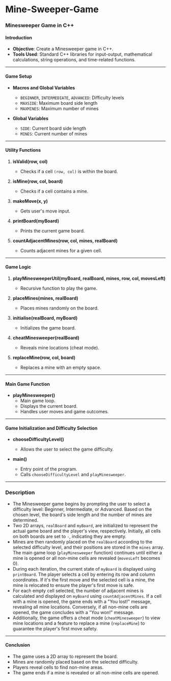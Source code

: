 # Mine-Sweeper-Game

### Minesweeper Game in C++

#### Introduction

- **Objective**: Create a Minesweeper game in C++.
- **Tools Used**: Standard C++ libraries for input-output, mathematical calculations, string operations, and time-related functions.

---

#### Game Setup

- **Macros and Global Variables**
  - `BEGINNER`, `INTERMEDIATE`, `ADVANCED`: Difficulty levels
  - `MAXSIDE`: Maximum board side length
  - `MAXMINES`: Maximum number of mines

- **Global Variables**
  - `SIDE`: Current board side length
  - `MINES`: Current number of mines

---

#### Utility Functions

1. **isValid(row, col)**
   - Checks if a cell `(row, col)` is within the board.

2. **isMine(row, col, board)**
   - Checks if a cell contains a mine.

3. **makeMove(x, y)**
   - Gets user's move input.

4. **printBoard(myBoard)**
   - Prints the current game board.

5. **countAdjacentMines(row, col, mines, realBoard)**
   - Counts adjacent mines for a given cell.

---

#### Game Logic

1. **playMinesweeperUtil(myBoard, realBoard, mines, row, col, movesLeft)**
   - Recursive function to play the game.

2. **placeMines(mines, realBoard)**
   - Places mines randomly on the board.

3. **initialise(realBoard, myBoard)**
   - Initializes the game board.

4. **cheatMinesweeper(realBoard)**
   - Reveals mine locations (cheat mode).

5. **replaceMine(row, col, board)**
   - Replaces a mine with an empty space.

---

#### Main Game Function

- **playMinesweeper()**
  - Main game loop.
  - Displays the current board.
  - Handles user moves and game outcomes.

---

#### Game Initialization and Difficulty Selection

- **chooseDifficultyLevel()**
  - Allows the user to select the game difficulty.

- **main()**
  - Entry point of the program.
  - Calls `chooseDifficultyLevel` and `playMinesweeper`.

---

### Description

- The Minesweeper game begins by prompting the user to select a difficulty level: Beginner, Intermediate, or Advanced. Based on the chosen level, the board's side length and the number of mines are determined.
- Two 2D arrays, `realBoard` and `myBoard`, are initialized to represent the actual game board and the player's view, respectively. Initially, all cells on both boards are set to `-`, indicating they are empty.
- Mines are then randomly placed on the `realBoard` according to the selected difficulty level, and their positions are stored in the `mines` array. The main game loop (`playMinesweeper` function) continues until either a mine is opened or all non-mine cells are revealed (`movesLeft` becomes 0).
- During each iteration, the current state of `myBoard` is displayed using `printBoard`. The player selects a cell by entering its row and column coordinates. If it's the first move and the selected cell is a mine, the mine is relocated to ensure the player's first move is safe.
- For each empty cell selected, the number of adjacent mines is calculated and displayed on `myBoard` using `countAdjacentMines`. If a cell with a mine is opened, the game ends with a "You lost!" message, revealing all mine locations. Conversely, if all non-mine cells are opened, the game concludes with a "You won!" message.
- Additionally, the game offers a cheat mode (`cheatMinesweeper`) to view mine locations and a feature to replace a mine (`replaceMine`) to guarantee the player's first move safety.

---

#### Conclusion

- The game uses a 2D array to represent the board.
- Mines are randomly placed based on the selected difficulty.
- Players reveal cells to find non-mine areas.
- The game ends if a mine is revealed or all non-mine cells are opened.

